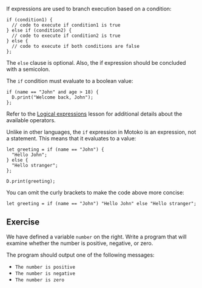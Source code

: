 If expressions are used to branch execution based on a condition:

```motoko
if (condition1) {
  // code to execute if condition1 is true
} else if (condition2) {
  // code to execute if condition2 is true
} else {
  // code to execute if both conditions are false
};
```

The `else` clause is optional. Also, the if expression should be concluded with a semicolon.

The `if` condition must evaluate to a boolean value:

```motoko
if (name == "John" and age > 18) {
  D.print("Welcome back, John");
};
```

Refer to the [Logical expressions](../logical-expressions) lesson for additional details about the
available operators.

Unlike in other languages, the `if` expression in Motoko is an expression, not a statement. This
means that it evaluates to a value:

```motoko
let greeting = if (name == "John") {
  "Hello John";
} else {
  "Hello stranger";
};

D.print(greeting);
```

You can omit the curly brackets to make the code above more concise:

```motoko
let greeting = if (name == "John") "Hello John" else "Hello stranger";
```

## Exercise

We have defined a variable `number` on the right. Write a program that will examine whether the
number is positive, negative, or zero.

The program should output one of the following messages:

- `The number is positive`
- `The number is negative`
- `The number is zero`
